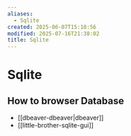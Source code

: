 ```yaml
---
aliases:
  - Sqlite
created: 2025-06-07T15:10:56
modified: 2025-07-16T21:38:02
title: Sqlite
---
```


# Sqlite

## How to browser Database

- [[dbeaver-dbeaver|dbeaver]]
- [[little-brother-sqlite-gui]]

